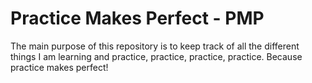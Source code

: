 # Practice Makes Perfect - PMP

The main purpose of this repository is to keep track of all the different things I am learning and practice, practice, practice, practice. Because practice makes perfect!
